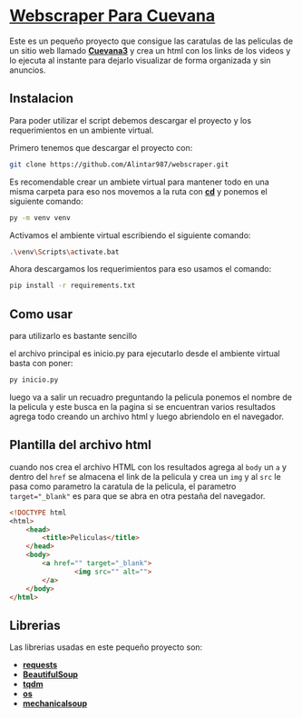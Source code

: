 # [Webscraper Para Cuevana](https://cuevana3.me/)

Este es un pequeño proyecto que consigue las caratulas de las peliculas de un sitio web llamado **[Cuevana3](https://cuevana3.me/)** y crea un html con los links de los videos y lo ejecuta al instante para dejarlo visualizar de forma organizada y sin anuncios.

## Instalacion
Para poder utilizar el script debemos descargar el proyecto y los requerimientos en un ambiente virtual.

Primero tenemos que descargar el proyecto con:
```bash
git clone https://github.com/Alintar987/webscraper.git
```
Es recomendable crear un ambiete virtual para mantener todo en una misma carpeta para eso nos movemos a la ruta con **[cd](https://docs.microsoft.com/en-us/windows-server/administration/windows-commands/cd)** y ponemos el siguiente comando:
```bash
py -m venv venv
```
Activamos el ambiente virtual escribiendo el siguiente comando:
```bash
.\venv\Scripts\activate.bat
```
Ahora descargamos los requerimientos para eso usamos el comando:
```bash
pip install -r requirements.txt
```

## Como usar
para utilizarlo es bastante sencillo

el archivo principal es inicio.py para ejecutarlo desde el ambiente virtual basta con poner:
```bash
py inicio.py
```
luego va a salir un recuadro preguntando la pelicula ponemos el nombre de la pelicula y este busca en la pagina si se encuentran varios resultados agrega todo creando un archivo html y luego abriendolo en el navegador.

## Plantilla del archivo html
cuando nos crea el archivo HTML con los resultados agrega al `body` un `a` y dentro del `href` se almacena el link de la pelicula y crea un `img` y al `src` le pasa como parametro la caratula de la pelicula, el parametro `target="_blank"` es para que se abra en otra pestaña del navegador.
```html
<!DOCTYPE html
<html>
    <head>
        <title>Peliculas</title>
    </head>
    <body>
        <a href="" target="_blank">
                <img src="" alt="">
        </a>
    </body>
</html>
```

## Librerias
Las librerias usadas en este pequeño proyecto son:

- **[requests](https://pypi.org/project/requests/)**
- **[BeautifulSoup](https://pypi.org/project/BeautifulSoup/)**
- **[tqdm](https://pypi.org/project/tqdm/)**
- **[os](https://docs.python.org/3/library/os.html)**
- **[mechanicalsoup](https://pypi.org/project/MechanicalSoup/)**
